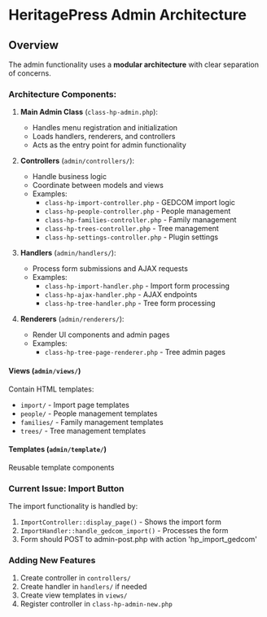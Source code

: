 # HeritagePress Admin Architecture

## Overview

The admin functionality uses a **modular architecture** with clear separation of concerns.

### Architecture Components:

1. **Main Admin Class** (`class-hp-admin.php`):

   - Handles menu registration and initialization
   - Loads handlers, renderers, and controllers
   - Acts as the entry point for admin functionality

2. **Controllers** (`admin/controllers/`):

   - Handle business logic
   - Coordinate between models and views
   - Examples:
     - `class-hp-import-controller.php` - GEDCOM import logic
     - `class-hp-people-controller.php` - People management
     - `class-hp-families-controller.php` - Family management
     - `class-hp-trees-controller.php` - Tree management
     - `class-hp-settings-controller.php` - Plugin settings

3. **Handlers** (`admin/handlers/`):

   - Process form submissions and AJAX requests
   - Examples:
     - `class-hp-import-handler.php` - Import form processing
     - `class-hp-ajax-handler.php` - AJAX endpoints
     - `class-hp-tree-handler.php` - Tree form processing

4. **Renderers** (`admin/renderers/`):
   - Render UI components and admin pages
   - Examples:
     - `class-hp-tree-page-renderer.php` - Tree admin pages

#### Views (`admin/views/`)

Contain HTML templates:

- `import/` - Import page templates
- `people/` - People management templates
- `families/` - Family management templates
- `trees/` - Tree management templates

#### Templates (`admin/template/`)

Reusable template components

### Current Issue: Import Button

The import functionality is handled by:

1. `ImportController::display_page()` - Shows the import form
2. `ImportHandler::handle_gedcom_import()` - Processes the form
3. Form should POST to admin-post.php with action 'hp_import_gedcom'

### Adding New Features

1. Create controller in `controllers/`
2. Create handler in `handlers/` if needed
3. Create view templates in `views/`
4. Register controller in `class-hp-admin-new.php`

